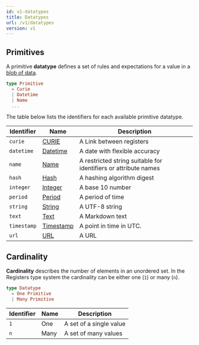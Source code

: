 ```yaml
---
id: v1-datatypes
title: Datatypes
url: /v1/datatypes
version: v1
---
```


## Primitives

A primitive **datatype** defines a set of rules and expectations for a value
in a [blob of data](/v1/glossary/item).

```elm
type Primitive
  = Curie
  | Datetime
  | Name
  ...
```

The table below lists the identifiers for each available primitive datatype.

| Identifier | Name | Description |
|-|-|-|
| `curie` | [CURIE](/v1/datatypes/curie) | A Link between registers |
| `datetime` | [Datetime](/v1/datatypes/datetime) | A date with flexible accuracy |
| `name` | [Name](/v1/datatypes/name) | A restricted string suitable for identifiers or attribute names |
| `hash` | [Hash](/v1/datatypes/hash) | A hashing algorithm digest |
| `integer` | [Integer](/v1/datatypes/integer) | A base 10 number |
| `period` | [Period](/v1/datatypes/period) | A period of time |
| `string` | [String](/v1/datatypes/string) | A UTF-8 string |
| `text` | [Text](/v1/datatypes/text) | A Markdown text |
| `timestamp` | [Timestamp](/v2/datatypes/timestamp) | A point in time in UTC. |
| `url` | [URL](/v1/datatypes/url) | A URL |


## Cardinality

**Cardinality** describes the number of elements in an unordered set. In the
Registers type system the cardinality can be either one (`1`) or many (`n`).

```elm
type Datatype
  = One Primitive
  | Many Primitive
```

| Identifier | Name | Description |
|-|-|-|
| `1` | One | A set of a single value |
| `n` | Many | A set of many values |
